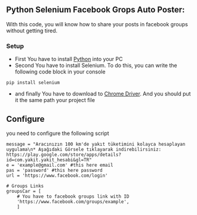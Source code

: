 ## Python Selenium Facebook Grops Auto Poster:

With this code, you will know how to share your posts in facebook groups without getting tired.

### Setup
- First You have to install [Python](https://www.python.org/downloads/) into your PC
- Second You have to install Selenium. To do this, you can write the following code block in your console

```pip install selenium```
- and finally You have to download to [Chrome Driver](https://chromedriver.chromium.org/downloads). And you should put it the same path your project file


## Configure

you need to configure the following script
```
message = "Aracınızın 100 km'de yakıt tüketimini kolayca hesaplayan uygulama\n* Aşağıdaki Görsele tıklayarak indirebilirsiniz: https://play.google.com/store/apps/details?id=com.yakit.yakit_hesabi&gl=TR"
e = 'example@gmail.com' #this here email
pas = 'password' #this here password
url = 'https://www.facebook.com/login'

# Groups Links
groupsCar = [
    # You have to facebook groups link with ID
    'https://www.facebook.com/groups/example',
    ]

```

